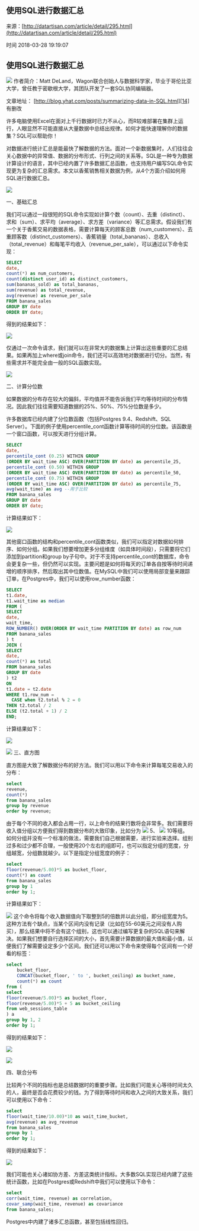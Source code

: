 ## 使用SQL进行数据汇总

来源：[http://datartisan.com/article/detail/295.html](http://datartisan.com/article/detail/295.html)

时间 2018-03-28 19:19:07

## 使用SQL进行数据汇总


![][0]
作者简介：Matt DeLand，Wagon联合创始人与数据科学家，毕业于哥伦比亚大学，曾任教于密歇根大学，其团队开发了一套SQL协同编辑器。

文章地址： [http://blog.yhat.com/posts/summarizing-data-in-SQL.html][14] 有删改


许多电脑使用Excel在面对上千行数据时已力不从心，而R较难部署在集群上运行，人眼显然不可能直接从大量数据中总结出规律。如何才能快速理解你的数据集？SQL可以帮助你！

对数据进行统计汇总是能最快了解数据的方法。面对一个新数据集时，人们往往会关心数据中的异常值、数据的分布形式、行列之间的关系等。SQL是一种专为数据计算设计的语言，其中已经内置了许多数据汇总函数，也支持用户编写SQL命令实现更为复杂的汇总需求。本文以香蕉销售相关数据为例，从4个方面介绍如何用SQL进行数据汇总。

![][1]

一、基础汇总

我们可以通过一段很短的SQL命令实现如计算个数（count）、去重（distinct）、求和（sum）、求平均（average）、求方差（variance）等汇总需求。假设我们有一个关于香蕉交易的数据表格，需要计算每天的顾客总数（num_customers）、去重顾客数（distinct_customers）、香蕉销量（total_bananas）、总收入（total_revenue）和每笔平均收入（revenue_per_sale），可以通过以下命令实现：

```sql
SELECT 
date,
count(*) as num_customers,
count(distinct user_id) as distinct_customers,
sum(bananas_sold) as total_bananas,
sum(revenue) as total_revenue,
avg(revenue) as revenue_per_sale
FROM banana_sales
GROUP BY date
ORDER BY date;
```

得到的结果如下：

![][2]


仅通过一次命令请求，我们就可以在非常大的数据集上计算出这些重要的汇总结果。如果再加上where或join命令，我们还可以高效地对数据进行切分。当然，有些需求并不能完全由一般的SQL函数实现。

![][3]

二、计算分位数

如果数据的分布存在较大的偏斜，平均值并不能告诉我们平均等待时间的分布情况。因此我们往往需要知道数据的25%、50%、75%分位数是多少。

许多数据库已经内建了分位数函数（包括Postgres 9.4、Redshift、SQL Server）。下面的例子使用percentile_cont函数计算等待时间的分位数。该函数是一个窗口函数，可以按天进行分组计算。

```sql
SELECT
date,
percentile_cont (0.25) WITHIN GROUP
(ORDER BY wait_time ASC) OVER(PARTITION BY date) as percentile_25,
percentile_cont (0.50) WITHIN GROUP
(ORDER BY wait_time ASC) OVER(PARTITION BY date) as percentile_50,
percentile_cont (0.75) WITHIN GROUP
(ORDER BY wait_time ASC) OVER(PARTITION BY date) as percentile_75,
avg(wait_time) as avg --用于比较
FROM banana_sales
GROUP BY date
ORDER BY date;
```

计算结果如下：

![][4]

其他窗口函数的结构和percentile_cont函数类似，我们可以指定对数据如何排序、如何分组。如果我们想要增加更多分组维度（如具体时间段），只需要将它们添加到partition和group by子句中。对于不支持percentile_cont的数据库，命令会更复杂一些，但仍然可以实现。主要问题是如何将每天的订单各自按等待时间递增的顺序排序，然后取出其中位数值。在MySQL中我们可以使用局部变量来跟踪订单，在Postgres中，我们可以使用row_number函数：

```sql
SELECT
t1.date,
t1.wait_time as median
FROM ( 
SELECT
date,
wait_time,
ROW_NUMBER() OVER(ORDER BY wait_time PARTITION BY date) as row_num
FROM banana_sales
) t
JOIN (
SELECT
date,
count(*) as total
FROM banana_sales
GROUP BY date
) t2
ON
t1.date = t2.date
WHERE t1.row_num =
  CASE when t2.total % 2 = 0 
THEN t2.total / 2
ELSE (t2.total + 1) / 2
END;
```

计算结果如下：

![][5]


![][6]
三、直方图

直方图是大致了解数据分布的好方法。我们可以用以下命令来计算每笔交易收入的分布：


```sql
select
revenue,
count(*)
from banana_sales
group by revenue
order by revenue;
```

由于每个不同的收入都会占用一行，以上命令的结果行数将会非常多。我们需要将收入值分组以方便我们得到数据分布的大致印象，比如分为 
![][7]
 5、 
![][8]
 10等组。如何分组并没有一个标准的做法，需要我们自己根据需要，进行实验来选择。组别过多和过少都不合理，一般使用20个左右的组即可，也可以指定分组的宽度，分组越宽，分组数就越少。以下是指定分组宽度的例子：

```sql
select 
floor(revenue/5.00)*5 as bucket_floor,
count(*) as count
from banana_sales
group by 1
order by 1;
```

计算结果如下：

![][9]
 这个命令将每个收入数据值向下取整到5的倍数并以此分组，即分组宽度为5。这种方法有个缺点，当某个区间内没有记录（比如在55-60美元之间没有人购买），那么结果中将不会有这个组别，这也可以通过编写更复杂的SQL语句来解决。如果我们想要自行选择区间的大小，首先需要计算数据的最大值和最小值，以便我们了解需要设定多少个区间。我们还可以用以下命令来使得每个区间有一个好看的标签：

```sql
select
    bucket_floor,
    CONCAT(bucket_floor, ' to ', bucket_ceiling) as bucket_name,
    count(*) as count
from (
select 
floor(revenue/5.00)*5 as bucket_floor,
floor(revenue/5.00)*5 + 5 as bucket_ceiling
from web_sessions_table
) a
group by 1, 2
order by 1;
```

得到的结果如下：

![][10]

![][11]

四、联合分布

比较两个不同的指标也是总结数据时的重要步骤。比如我们可能关心等待时间太久的人，最终是否会花费较少的钱。为了得到等待时间和收入之间的大致关系，我们可以使用以下命令：

```sql
select 
floor(wait_time/10.00)*10 as wait_time_bucket,
avg(revenue) as avg_revenue
from banana_sales
group by 1
order by 1;
```

得到的结果如下：

![][12]

我们可能也关心诸如协方差、方差这类统计指标。大多数SQL实现已经内建了这些统计函数，比如在Postgres或Redshift中我们可以使用以下命令：

```sql
select
corr(wait_time, revenue) as correlation,
covar_samp(wait_time, revenue) as covariance
from banana_sales;
```

Postgres中内建了诸多汇总函数，甚至包括线性回归。


[14]: http://blog.yhat.com/posts/summarizing-data-in-SQL.html
[0]: ./img/26JrAjQ.png 
[1]: ./img/yA7veme.png 
[2]: ./img/rQjYneF.png 
[3]: ./img/7JZZJbR.png 
[4]: ./img/z6bmEzJ.png 
[5]: ./img/mIVVJbF.png 
[6]: ./img/3qUZZze.png 
[7]: ./img/7faeEvJ.png 
[8]: ./img/JRjEFrR.png 
[9]: ./img/7ba2E33.png 
[10]: ./img/vqi2QnB.png 
[11]: ./img/aaqQBrI.png 
[12]: ./img/YbuYrai.png 